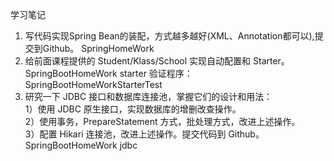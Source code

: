 学习笔记  
1. 写代码实现Spring Bean的装配，方式越多越好(XML、Annotation都可以),提 交到Github。
    SpringHomeWork
2. 给前面课程提供的 Student/Klass/School 实现自动配置和 Starter。  
    SpringBootHomeWork starter  验证程序：SpringBootHomeWorkStarterTest
3. 研究一下 JDBC 接口和数据库连接池，掌握它们的设计和用法：  
   1）使用 JDBC 原生接口，实现数据库的增删改查操作。  
   2）使用事务，PrepareStatement 方式，批处理方式，改进上述操作。  
   3）配置 Hikari 连接池，改进上述操作。提交代码到 Github。  
   SpringBootHomeWork  jdbc